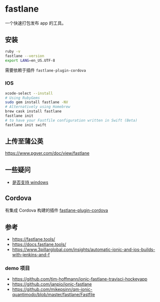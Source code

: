 # fastlane

一个快速打包发布 app 的工具。

## 安装

```bash
ruby -v
fastlane --version
export LANG=en_US.UTF-8
```

需要依赖于插件 `fastlane-plugin-cordova`


### IOS

```bash
xcode-select --install
# Using RubyGems
sudo gem install fastlane -NV
# Alternatively using Homebrew
brew cask install fastlane
fastlane init
# to have your Fastfile configuration written in Swift (Beta)
fastlane init swift
```

## 上传至蒲公英

https://www.pgyer.com/doc/view/fastlane

## 一些疑问

* [是否支持 windows](https://github.com/fastlane/fastlane/issues/3594)

## Cordova

有集成 Cordova 构建的插件 [fastlane-plugin-cordova](https://github.com/bamlab/fastlane-plugin-cordova)

## 参考
* https://fastlane.tools/
* https://docs.fastlane.tools/
* https://www.3pillarglobal.com/insights/automatic-ionic-and-ios-builds-with-jenkins-and-f

### demo 项目

* https://github.com/tim-hoffmann/ionic-fastlane-travisci-hockeyapp
* https://github.com/janpio/ionic-fastlane
* https://github.com/mikepsinn/qm-ionic-quantimodo/blob/master/fastlane/Fastfile